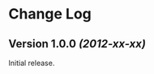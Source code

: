Change Log
===============================================================================

Version 1.0.0 *(2012-xx-xx)*
----------------------------
Initial release.
